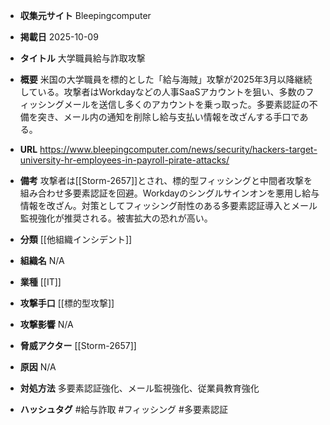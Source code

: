 - **収集元サイト**
Bleepingcomputer

- **掲載日**
2025-10-09

- **タイトル**
大学職員給与詐取攻撃

- **概要**
米国の大学職員を標的とした「給与海賊」攻撃が2025年3月以降継続している。攻撃者はWorkdayなどの人事SaaSアカウントを狙い、多数のフィッシングメールを送信し多くのアカウントを乗っ取った。多要素認証の不備を突き、メール内の通知を削除し給与支払い情報を改ざんする手口である。

- **URL**
https://www.bleepingcomputer.com/news/security/hackers-target-university-hr-employees-in-payroll-pirate-attacks/

- **備考**
攻撃者は[[Storm-2657]]とされ、標的型フィッシングと中間者攻撃を組み合わせ多要素認証を回避。Workdayのシングルサインオンを悪用し給与情報を改ざん。対策としてフィッシング耐性のある多要素認証導入とメール監視強化が推奨される。被害拡大の恐れが高い。

- **分類**
[[他組織インシデント]]

- **組織名**
N/A

- **業種**
[[IT]]

- **攻撃手口**
[[標的型攻撃]]

- **攻撃影響**
N/A

- **脅威アクター**
[[Storm-2657]]

- **原因**
N/A

- **対処方法**
多要素認証強化、メール監視強化、従業員教育強化

- **ハッシュタグ**
#給与詐取 #フィッシング #多要素認証
